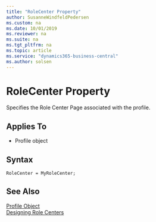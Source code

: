 ```yaml
---
title: "RoleCenter Property"
author: SusanneWindfeldPedersen
ms.custom: na
ms.date: 10/01/2019
ms.reviewer: na
ms.suite: na
ms.tgt_pltfrm: na
ms.topic: article
ms.service: "dynamics365-business-central"
ms.author: solsen
---
```


# RoleCenter Property
Specifies the Role Center Page associated with the profile.
  
## Applies To  
  
- Profile object  

## Syntax
```
RoleCenter = MyRoleCenter;
```

## See Also  
[Profile Object](../devenv-profile-object.md)  
[Designing Role Centers](../devenv-designing-role-centers.md)